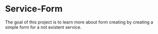# Service-Form

The goal of this project is to learn more about form creating by creating a simple form for a not existent service.